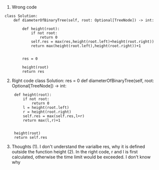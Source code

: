 1. Wrong code

```
class Solution:
    def diameterOfBinaryTree(self, root: Optional[TreeNode]) -> int:
        
        def height(root):
            if not root:
                return 0
            self.res = max(res,height(root.left)+height(root.right))
            return max(height(root.left),height(root.right))+1
        
        
        res = 0
        
        height(root)
        return res
```


2. Right code
class Solution: 
res = 0
    def diameterOfBinaryTree(self, root: Optional[TreeNode]) -> int:
        
        def height(root):
            if not root:
                return 0
            l = height(root.left)
            r = height(root.right)
            self.res = max(self.res,l+r)
            return max(l,r)+1
        
        
        height(root)
        return self.res
        
3. Thoughts
(1). I don't understand the varialbe res, why it is defined outside the function height
(2). In the right code, r and l is first calculated, otherwise the time limit would be exceeded. I don't know why


